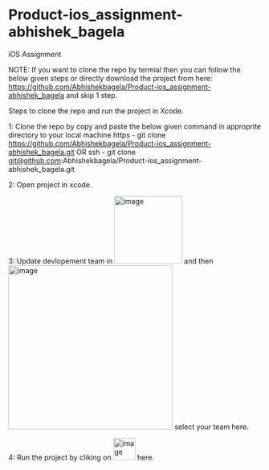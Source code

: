 # Product-ios_assignment-abhishek_bagela
iOS Assignment

NOTE: If you want to clone the repo by termial then you can follow the below given steps or directly download the project from here: https://github.com/Abhishekbagela/Product-ios_assignment-abhishek_bagela and skip 1 step.

Steps to clone the repo and run the project in Xcode.

1: Clone the repo by copy and paste the below given command in approprite directory to your local machine
https - git clone https://github.com/Abhishekbagela/Product-ios_assignment-abhishek_bagela.git
OR
ssh - git clone git@github.com:Abhishekbagela/Product-ios_assignment-abhishek_bagela.git

2: Open project in xcode.

3: Update devlopement team in <img width="135" alt="image" src="https://github.com/user-attachments/assets/f2be4862-c372-4869-b2c8-bb2c34eb44fc" /> and then <img width="327" alt="image" src="https://github.com/user-attachments/assets/d92b2524-7879-4e27-8ccf-17bf55f2784d" /> select your team here.

4: Run the project by cliking on <img width="44" alt="image" src="https://github.com/user-attachments/assets/1e35adc2-9879-418f-ab84-98871a93328b" /> here.




 


